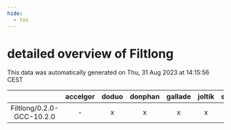```yaml
---
hide:
  - toc
---
```


detailed overview of Filtlong
=============================


This data was automatically generated on Thu, 31 Aug 2023 at 14:15:56 CEST  

| |accelgor|doduo|donphan|gallade|joltik|skitty|swalot|victini|
| :---: | :---: | :---: | :---: | :---: | :---: | :---: | :---: | :---: |
|Filtlong/0.2.0-GCC-10.2.0|-|x|x|x|x|x|x|x|
